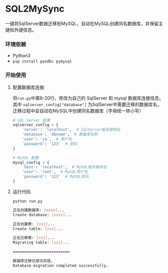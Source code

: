 # SQL2MySync
一键将SqlServer数据迁移到MySQL，自动在MySQL创建同名数据库，并保留主键和外键信息。

### 环境依赖
- Python3
- `pip install pyodbc pymysql`

### 开始使用
1. 配置数据库连接:

   将`run.py`中第8-20行，修改为自己的 SqlServer 和 mysql 数据库连接信息。其中 `sqlserver_config["database"]` 为SqlServer中需要迁移的数据库名，迁移过程中会自动在MySQL中创建同名数据库（字母统一转小写）
    ```python
    # SQL Server 配置
    sqlserver_config = {
        'server': 'localhost',  # SqlServer服务器地址
        'database': 'dbname',  # 数据库名称
        'user': 'sa',  # 用户名
        'password': '123'  # 密码
    }
    
    # MySQL 配置
    mysql_config = {
        'host': 'localhost',  # MySQL服务器地址
        'user': 'root',  # MySQL用户名
        'password': '123'  # MySQL密码
    }
    ```

2. 运行代码

    `python run.py`
    ```bash
    正在创建数据库: [xxxx]...
    Create database: [xxxx]...
    
    正在创建表: [zzz]...
    Create table: [zzz]...
    
    正在迁移表: [zzz]...
    Migrating table: [zzz]...
    
    =========================
    
    数据库迁移已成功完成。
    Database migration completed successfully.
    ```

